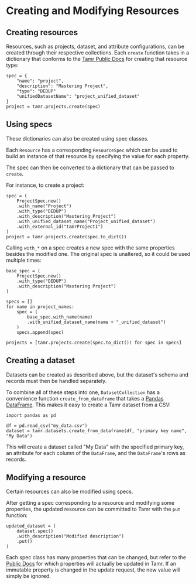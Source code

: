 Creating and Modifying Resources
================================
Creating resources
------------------
Resources, such as projects, dataset, and attribute configurations, can be created through their respective collections. Each ``create`` function takes in a dictionary that conforms to the
[Tamr Public Docs](https://docs.tamr.com/reference) for creating that resource type:
```
spec = {
    "name": "project",
    "description": "Mastering Project",
    "type": "DEDUP"
    "unifiedDatasetName": "project_unified_dataset"
}
project = tamr.projects.create(spec)
```
Using specs
-----------
These dictionaries can also be created using spec classes.

Each ``Resource`` has a corresponding ``ResourceSpec`` which can be used to build an instance of that resource by specifying the value for each property.

The spec can then be converted to a dictionary that can be passed to ``create``.

For instance, to create a project:
```
spec = (
    ProjectSpec.new()
    .with_name("Project")
    .with_type("DEDUP")
    .with_description("Mastering Project")
    .with_unified_dataset_name("Project_unified_dataset")
    .with_external_id("tamrProject1")
)
project = tamr.projects.create(spec.to_dict())
```
Calling ``with_*`` on a spec creates a new spec with the same properties besides the modified one. The original spec is unaltered, so it could be used multiple times:
```
base_spec = (
    ProjectSpec.new()
    .with_type("DEDUP")
    .with_description("Mastering Project")
)

specs = []
for name in project_names:
    spec = (
        base_spec.with_name(name)
        .with_unified_dataset_name(name + "_unified_dataset")
    )
    specs.append(spec)

projects = [tamr.projects.create(spec.to_dict()) for spec in specs]
```
Creating a dataset
------------------
Datasets can be created as described above, but the dataset's schema and records must then be handled separately.

To combine all of these steps into one, ``DatasetCollection`` has a convenience function ``create_from_dataframe`` that takes a [Pandas DataFrame](https://pandas.pydata.org/pandas-docs/stable/reference/api/pandas.DataFrame.html).
This makes it easy to create a Tamr dataset from a CSV:
```
import pandas as pd

df = pd.read_csv("my_data.csv")
dataset = tamr.datasets.create_from_dataframe(df, "primary key name", "My Data")
```
This will create a dataset called "My Data" with the specified primary key, an attribute
for each column of the ``DataFrame``, and the ``DataFrame``'s rows as records.

Modifying a resource
--------------------
Certain resources can also be modified using specs.

After getting a spec corresponding to a resource and modifying some properties,
the updated resource can be committed to Tamr with the ``put`` function:
```
updated_dataset = (
    dataset.spec()
    .with_description("Modified description")
    .put()
)
```
Each spec class has many properties that can be changed, but refer to the
[Public Docs](https://docs.tamr.com/reference) for which properties will actually be updated in Tamr. If an immutable property is changed in the update request, the new value will simply be ignored.
